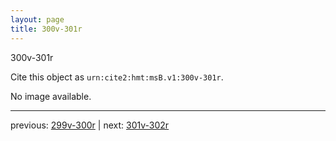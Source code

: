 ```yaml
---
layout: page
title: 300v-301r
---
```


300v-301r

Cite this object as `urn:cite2:hmt:msB.v1:300v-301r`.

No image available. 



---

previous: [299v-300r](../299v-300r/) | next: [301v-302r](../301v-302r/)